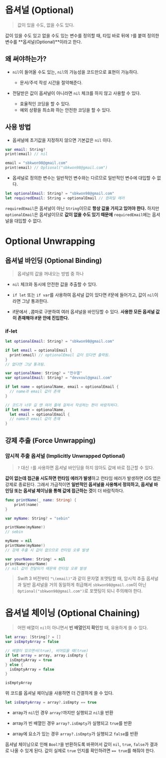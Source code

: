 # 옵셔널 (Optional)
> 값이 있을 수도, 없을 수도 있다.

값이 있을 수도 있고 없을 수도 있는 변수를 정의할 때, 타입 바로 뒤에 `?`를 붙여 정의한 변수를 **옵셔널(Optional)**이라고 한다.

## 왜 써야하는가?

- `nil`이 들어올 수도 있는, `nil`의 가능성을 코드만으로 표현이 가능하다.
	
    - 문서/주석 작성 시간을 절약해준다.
    
- 전달받은 값이 옵셔널이 아니라면 `nil` 체크를 하지 않고 사용할 수 있다.
	
    - 효율적인 코딩을 할 수 있다.
    - 예외 상황을 최소화 하는 안전한 코딩을 할 수 있다.

## 사용 방법

- 옵셔널에 초기값을 지정하지 않으면 기본값은 `nil` 이다.

```swift
var email: String?
print(email) // nil

email = "sbkwon98@gmail.com"
print(email) // Optional("sbkwon98@gmail.com")
```

- 옵셔널로 정의한 변수는 일반적인 변수와는 다르므로 일반적인 변수에 대입할 수 없다.

```swift
let optionalEmail: String? = "sbkwon98@gmail.com"
let requiredEmail: String = optionalEmail // 컴파일 에러
```
`requiredEmail`은 옵셔널이 아닌 `String`이므로 **항상 값을 가지고 있어야 한다.** 하지만 `optionalEmail`은 옵셔널이므로 **값이 없을 수도 있기 때문에** `requiredEmail`에는 옵셔널을 대입할 수 없다.

# Optional Unwrapping

## 옵셔널 바인딩 (Optional Binding)
> 옵셔널의 값을 꺼내오는 방법 중 하나

- `nil` 체크와 동시에 안전한 값을 추출할 수 있다.

- `if let` 또는 `if var`를 사용하여 옵셔널 값이 있다면 if문에 들어가고, 값이 `nil`이라면 그냥 통과한다.

- if문에서 `,`콤마로 구분하여 여러 옵셔널을 바인딩할 수 있다.
**사용한 모든 옵셔널 값이 존재해야 if문 안에 진입한다.**

### if-let

```swift
let optionalEmail: String? = "sbkwon98@gmail.com"

if let email = optionalEmail {
  print(email) // optionalEmail 값이 있다면 출력됨.
}
// 없다면 그냥 통과됨.

var optionalName: String? = "전수열"
var optionalEmail: String? = "devxoul@gmail.com"

if let name = optionalName, email = optionalEmail {
  // name과 email 값이 존재
}

// 코드가 너무 길 땐 여러 줄에 걸쳐서 작성하는 편이 바람직하다.
if let name = optionalName,
  let email = optionalEmail {
  // name과 email 값이 존재
}

```

## 강제 추출 (Force Unwrapping)

### 암시적 추출 옵셔널 (Implicitly Unwrapped Optional)

> `?` 대신 `!`를 사용하면 옵셔널 바인딩을 하지 않아도 값에 바로 접근할 수 있다.

**값이 없는데 접근을 시도하면 런타임 에러가 발생**하고 런타임 에러가 발생하면 iOS 앱은 강제로 종료된다.
그래서 가급적이면 **일반적인 옵셔널을 사용해서 정의하고, 옵셔널 바인딩 또는 옵셔널 체이닝을 통해 값에 접근하는 것**이 더 바람직하다.

```swift
func printName(_ name: String) {
	print(name)
}

var myName: String? = "sebin"

printName(myName!)
// sebin

myName = nil
printName(myName!)
// 강제 추출 시 값이 없으므로 런타임 오류 발생

var yourName: String! = nil
printName(yourName)
// nil 값이 전달되기 때문에 런타임 오류 발생
```

> Swift 3 버전부터 `"\(email)"`과 같이 문자열 포맷팅할 때, 암시적 추출 옵셔널과 일반 옵셔널을 거의 동일하게 취급해서 `sbkwon98@gmail.com`이 아닌 `Optional("sbkwon98@gmail.com")`로 포맷팅이 되니 주의해야 한다.

# 옵셔널 체이닝 (Optional Chaining)

> 어떤 배열이 `nil`이 아니면서 **빈 배열인지 확인**할 때, 유용하게 쓸 수 있다.

```swift
let array: [String]? = []
var isEmptyArray = false

// 배열이 있으면서(true), 비어있을 때(true)
if let array = array, array.isEmpty {
  isEmptyArray = true
} else {
  isEmptyArray = false
}

isEmptyArray
```

위 코드를 옵셔널 체이닝을 사용하면 더 간결하게 쓸 수 있다.

```swift
let isEmptyArray = array?.isEmpty == true
```
- array가 `nil`인 경우
`array?`까지만 실행되고 `nil`을 반환

- array가 빈 배열인 경우
`array?.isEmpty`가 실행되고 `true`를 반환

- array에 요소가 있는 경우
`array?.isEmpty`가 실행되고 `false`를 반환

옵셔널 체이닝으로 인해 `Bool?`을 반환하도록 바뀌어서 값이 `nil`, `true`, `false`가 결과로 나올 수 있게 된다.
값이 실제로 `true` 인지를 확인하려면 `== true`를 해줘야 한다.